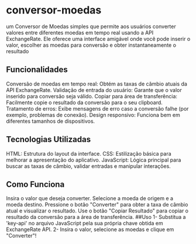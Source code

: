 # conversor-moedas
um Conversor de Moedas simples que permite aos usuários converter valores entre diferentes moedas em tempo real usando a API ExchangeRate. Ele oferece uma interface amigável onde você pode inserir o valor, escolher as moedas para conversão e obter instantaneamente o resultado

## Funcionalidades
Conversão de moedas em tempo real: Obtém as taxas de câmbio atuais da API ExchangeRate.
Validação de entrada do usuário: Garante que o valor inserido para conversão seja válido.
Copiar para área de transferência: Facilmente copie o resultado da conversão para o seu clipboard.
Tratamento de erros: Exibe mensagens de erro caso a conversão falhe (por exemplo, problemas de conexão).
Design responsivo: Funciona bem em diferentes tamanhos de dispositivos.
## Tecnologias Utilizadas
HTML: Estrutura do layout da interface.
CSS: Estilização básica para melhorar a apresentação do aplicativo.
JavaScript: Lógica principal para buscar as taxas de câmbio, validar entradas e manipular interações.
## Como Funciona
Insira o valor que deseja converter.
Selecione a moeda de origem e a moeda destino.
Pressione o botão "Converter" para obter a taxa de câmbio atual e visualizar o resultado.
Use o botão "Copiar Resultado" para copiar o resultado da conversão para a área de transferência.
##Uso
1- Substitua a 'key-api' no arquivo JavaScript pela sua própria chave obtida em ExchangeRate API.
2- Insira o valor, selecione as moedas e clique em "Converter"!
